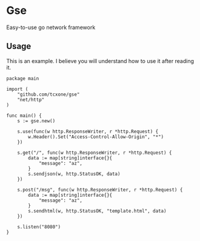 # Gse

Easy-to-use go network framework

## Usage

This is an example. I believe you will understand how to use it after reading it.

```
package main

import (
	"github.com/tcxone/gse"
	"net/http"
)

func main() {
	s := gse.new()

	s.use(func(w http.ResponseWriter, r *http.Request) {
		w.Header().Set("Access-Control-Allow-Origin", "*")
	})

	s.get("/", func(w http.ResponseWriter, r *http.Request) {
		data := map[string]interface{}{
			"message": "az",
		}
		s.sendjson(w, http.StatusOK, data)
	})

	s.post("/msg", func(w http.ResponseWriter, r *http.Request) {
		data := map[string]interface{}{
			"message": "az",
		}
		s.sendhtml(w, http.StatusOK, "template.html", data)
	})

	s.listen("8080")
}
```